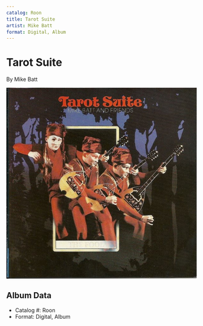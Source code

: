```yaml
---
catalog: Roon
title: Tarot Suite
artist: Mike Batt
format: Digital, Album
---
```


# Tarot Suite

By Mike Batt

![](../../assets/albumcovers/Mike_Batt-Tarot_Suite.png)

## Album Data

- Catalog #: Roon
- Format: Digital, Album

